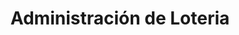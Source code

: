 ---
title: "Administración de Loteria"
url: /benaguasil/administracion-de-loteria/
shop: Lotterie
---